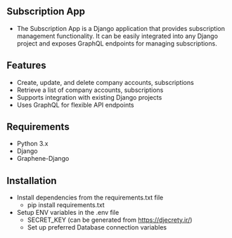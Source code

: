 ## Subscription App
- The Subscription App is a Django application that provides subscription management functionality. It can be easily integrated into any Django project and exposes GraphQL endpoints for managing subscriptions.

## Features
- Create, update, and delete company accounts, subscriptions
- Retrieve a list of company accounts, subscriptions
- Supports integration with existing Django projects
- Uses GraphQL for flexible API endpoints

## Requirements
- Python 3.x
- Django
- Graphene-Django

## Installation
- Install dependencies from the requirements.txt file
    - pip install requirements.txt
- Setup ENV variables in the .env file
    - SECRET_KEY (can be generated from https://djecrety.ir/)
    - Set up preferred Database connection variables
